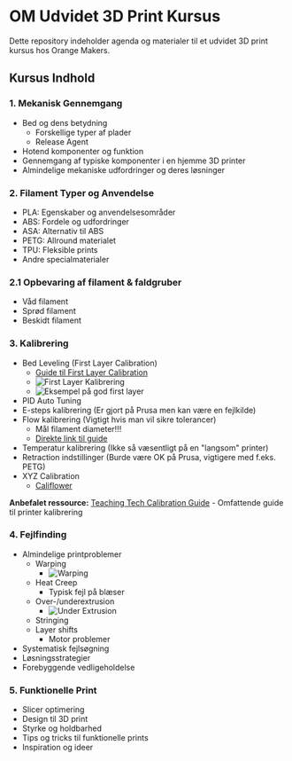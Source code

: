 # OM Udvidet 3D Print Kursus

Dette repository indeholder agenda og materialer til et udvidet 3D print kursus hos Orange Makers.

## Kursus Indhold

### 1. Mekanisk Gennemgang
- Bed og dens betydning
  - Forskellige typer af plader
  - Release Agent
- Hotend komponenter og funktion
- Gennemgang af typiske komponenter i en hjemme 3D printer
- Almindelige mekaniske udfordringer og deres løsninger

### 2. Filament Typer og Anvendelse
- PLA: Egenskaber og anvendelsesområder
- ABS: Fordele og udfordringer
- ASA: Alternativ til ABS
- PETG: Allround materialet
- TPU: Fleksible prints
- Andre specialmaterialer 

### 2.1 Opbevaring af filament & faldgruber
- Våd filament
- Sprød filament
- Beskidt filament

### 3. Kalibrering
- Bed Leveling (First Layer Calibration)
  - [Guide til First Layer Calibration](https://teachingtechyt.github.io/calibration.html#firstlayer)
  - ![First Layer Kalibrering](https://teachingtechyt.github.io/img/firstlayer.jpg)
  - ![Eksempel på god first layer](https://teachingtechyt.github.io/img/firstlayer2.jpg)
- PID Auto Tuning
- E-steps kalibrering (Er gjort på Prusa men kan være en fejlkilde)
- Flow kalibrering (Vigtigt hvis man vil sikre tolerancer)
  - Mål filament diameter!!!
  - [Direkte link til guide](https://teachingtechyt.github.io/calibration.html#flow)
- Temperatur kalibrering (Ikke så væsentligt på en "langsom" printer)
- Retraction indstillinger (Burde være OK på Prusa, vigtigere med f.eks. PETG)
- XYZ Calibration
  - [Califlower](https://vector3d.shop/products/califlower-calibration-tool-mk2)

**Anbefalet ressource:** [Teaching Tech Calibration Guide](https://teachingtechyt.github.io/calibration.html) - Omfattende guide til printer kalibrering

### 4. Fejlfinding
- Almindelige printproblemer
  - Warping
    - ![Warping](https://www.simplify3d.com/wp-content/uploads/2019/04/warping-1024x1024-1-1024x1024.jpg)
  - Heat Creep
    - Typisk fejl på blæser
  - Over-/underextrusion
    - ![Under Extrusion](https://www.simplify3d.com/wp-content/uploads/2019/04/under-extruding-1024x1024.jpg)
  - Stringing
  - Layer shifts
    - Motor problemer
- Systematisk fejlsøgning
- Løsningsstrategier
- Forebyggende vedligeholdelse

### 5. Funktionelle Print
- Slicer optimering
- Design til 3D print
- Styrke og holdbarhed
- Tips og tricks til funktionelle prints
- Inspiration og ideer
